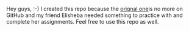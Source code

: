Hey guys, :-)
I created this repo because the [orignal one](https://github.com/Meta-Front-End-Developer-PC/m3l2_forking_lab)is no more on GitHub and my friend Elisheba 
needed something to practice with and complete her assignments.
Feel free to use this repo as well. 
